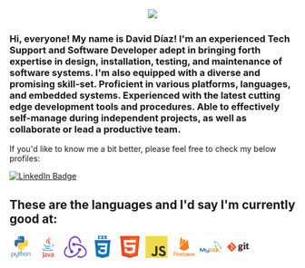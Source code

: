 
<div id="header" align="center">
   <img src="https://media.giphy.com/media/3o7buh8WbaZLupolXi/giphy.gif"/>
</div>

### Hi, everyone! My name is David Díaz! I'm an experienced Tech Support and Software Developer adept in bringing forth expertise in design, installation, testing, and maintenance of software systems. I'm also equipped with a diverse and promising skill-set. Proficient in various platforms, languages, and embedded systems. Experienced with the latest cutting edge development tools and procedures. Able to effectively self-manage during independent projects, as well as collaborate or lead a productive team. 

If you'd like to know me a bit better, please feel free to check my below profiles:

<div id="badges">
  <a href="https://www.linkedin.com/in/daviixo93/">
    <img src="https://img.shields.io/badge/LinkedIn-blue?style=for-the-badge&logo=linkedin&logoColor=white" alt="LinkedIn Badge"/>
  </a>
</div>

## These are the languages and I'd say I'm currently good at:

<div>
   <img src="https://github.com/devicons/devicon/blob/master/icons/python/python-original-wordmark.svg" title="Pytohn"  alt="Python" width="40" height="40"/>&nbsp;
  <img src="https://github.com/devicons/devicon/blob/master/icons/java/java-original-wordmark.svg" title="Java" alt="Java" width="40" height="40"/>&nbsp;
  <img src="https://github.com/devicons/devicon/blob/master/icons/redux/redux-original.svg" title="Redux" alt="Redux " width="40" height="40"/>&nbsp;
  <img src="https://github.com/devicons/devicon/blob/master/icons/css3/css3-plain-wordmark.svg"  title="CSS3" alt="CSS" width="40" height="40"/>&nbsp;
  <img src="https://github.com/devicons/devicon/blob/master/icons/html5/html5-original.svg" title="HTML5" alt="HTML" width="40" height="40"/>&nbsp;
  <img src="https://github.com/devicons/devicon/blob/master/icons/javascript/javascript-original.svg" title="JavaScript" alt="JavaScript" width="40" height="40"/>&nbsp;
  <img src="https://github.com/devicons/devicon/blob/master/icons/firebase/firebase-plain-wordmark.svg" title="Firebase" alt="Firebase" width="40" height="40"/>&nbsp;
  <img src="https://github.com/devicons/devicon/blob/master/icons/mysql/mysql-original-wordmark.svg" title="MySQL"  alt="MySQL" width="40" height="40"/>&nbsp;
  <img src="https://github.com/devicons/devicon/blob/master/icons/git/git-original-wordmark.svg" title="Git" **alt="Git" width="40" height="40"/>
   
</div>

<!--
**Daviixo/Daviixo** is a ✨ _special_ ✨ repository because its `README.md` (this file) appears on your GitHub profile.

Here are some ideas to get you started:

- 🔭 I’m currently working on ...
- 🌱 I’m currently learning ...
- 👯 I’m looking to collaborate on ...
- 🤔 I’m looking for help with ...
- 💬 Ask me about ...
- 📫 How to reach me: ...
- 😄 Pronouns: ...
- ⚡ Fun fact: ...
-->
